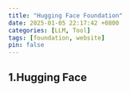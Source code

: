 ```yaml
---
title: "Hugging Face Foundation"
date: 2025-01-05 22:17:42 +0800
categories: [LLM, Tool]
tags: [foundation, website]
pin: false
---
```


## 1.Hugging Face
